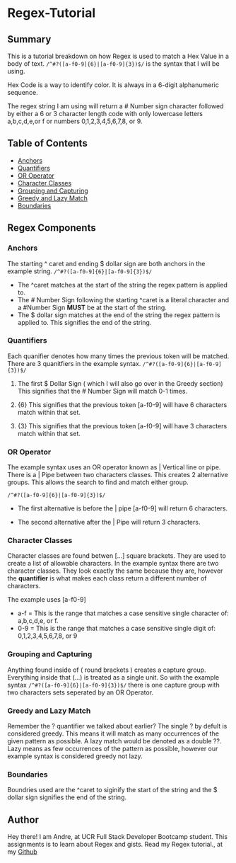 # Regex-Tutorial

## Summary
This is a tutorial breakdown on how Regex is used to match a Hex Value in a body of text. 
`/^#?([a-f0-9]{6}|[a-f0-9]{3})$/` is the syntax that I will be using. 

Hex Code is a way to identify color. It is always in a 6-digit alphanumeric sequence. 

The regex string I am using will return a # Number sign character followed by either a 6 or 3 character length code with only lowercase letters a,b,c,d,e,or f or numbers 0,1,2,3,4,5,6,7,8, or 9. 


## Table of Contents

- [Anchors](#anchors)
- [Quantifiers](#quantifiers)
- [OR Operator](#or-operator)
- [Character Classes](#character-classes)
- [Grouping and Capturing](#grouping-and-capturing)
- [Greedy and Lazy Match](#greedy-and-lazy-match)
- [Boundaries](#boundaries)

## Regex Components

### Anchors
The starting ^ caret and ending $ dollar sign are both anchors in the example string. 
`/^#?([a-f0-9]{6}|[a-f0-9]{3})$/`

* The ^caret matches at the start of the string the regex pattern is applied to.
* The # Number Sign following the starting ^caret is a literal character and a #Number Sign **MUST** be at the start of the string. 
* The $ dollar sign matches at the end of the string the regex pattern is applied to. This signifies the end of the string. 


### Quantifiers
Each quanifier denotes how many times the previous token will be matched. 
There are 3 quanitfiers in the example syntax. 
`/^#?([a-f0-9]{6}|[a-f0-9]{3})$/`

1. The first $ Dollar Sign ( which I will also go over in the Greedy section)
   This signifies that the # Number Sign will match 0-1 times. 
    
2. {6}
   This signifies that the previous token [a-f0-9] will have 6 characters match within that set.
    
3. {3}
  This signifies that the previous token [a-f0-9] will have 3 characters match within that set.

### OR Operator
The example syntax uses an OR operator known as | Vertical line or pipe. 
There is a | Pipe between two characters classes. This creates 2 alternative groups. This allows the search to find and match either group. 

`/^#?([a-f0-9]{6}|[a-f0-9]{3})$/`
* The first alternative is before the | pipe [a-f0-9] will return 6 characters. 

* The second alternative after the | Pipe will return 3 characters. 

### Character Classes
Character classes are found betwen [...] square brackets. They are used to create a list of allowable characters. 
In the example syntax there are two character classes. They look exactly the same because they are, however the **quantifier** is what makes each class return a different number of characters. 

The example uses [a-f0-9]
* a-f = This is the range that matches a case sensitive single character of:  a,b,c,d,e, or f.  
* 0-9 = This is the range that matches a case sensitive single digit of: 0,1,2,3,4,5,6,7,8, or 9

### Grouping and Capturing
Anything found inside of ( round brackets ) creates a capture group. Everything inside that (...) is treated as a single unit. 
So with the example syntax 
`/^#?([a-f0-9]{6}|[a-f0-9]{3})$/`
there is one capture group with two characters sets seperated by an OR Operator.

### Greedy and Lazy Match
Remember the ? quantifier we talked about earlier? 
The single ? by defult is considered greedy. This means it will match as many occurrences of the given pattern as possible.
A lazy match would be denoted as a double ??.  Lazy means as few occurrences of the pattern as possible, however our example syntax is considered greedy not lazy. 

### Boundaries
Boundries used are the ^caret to siginify the start of the string and the $ dollar sign signifies the end of the string.

## Author
Hey there! I am Andre, at UCR Full Stack Developer Bootcamp student. This assignments is to learn about Regex and gists. Read my Regex tutorial., at my [Github](https://gist.github.com/Dre0239/78ae32f349b7eff101b8cfd65fa41d49status) 

<script src="https://gist.github.com/Dre0239/ec4e60d3b3b0888fa964ddafb09fc2ce.js"></script>
